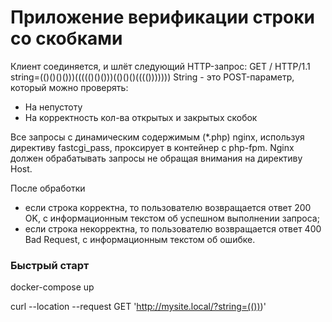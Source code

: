 # Приложение верификации строки со скобками

Клиент соединяется, и шлёт следующий HTTP-запрос:
GET / HTTP/1.1
string=(()()()()))((((()()()))(()()()(((()))))))
String - это POST-параметр, который можно проверять:
- На непустоту
- На корректность кол-ва открытых и закрытых скобок

Все запросы с динамическим содержимым (*.php) nginx, используя директиву fastcgi_pass, проксирует в контейнер с php-fpm.
Nginx должен обрабатывать запросы не обращая внимания на директиву Host. 

После обработки

- если строка корректна, то пользователю возвращается ответ 200 OK, с информационным текстом об успешном выполнении запроса;
- если строка некорректна, то пользователю возвращается ответ 400 Bad Request, с информационным текстом об ошибке.

### Быстрый старт

docker-compose up 

curl --location --request GET 'http://mysite.local/?string=(()))'